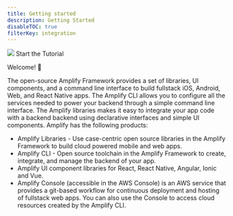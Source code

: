 ```yaml
---
title: Getting started
description: Getting Started
disableTOC: true
filterKey: integration
---
```


<docs-internal-link-button href="~/start/getting-started/installation.md">
  <img slot="graphic" src="~/assets/play.svg" />
  <span slot="text">Start the Tutorial</span>
</docs-internal-link-button>

Welcome! 🎸 <br/>

The open-source Amplify Framework provides a set of libraries, UI components, and a command line interface to build fullstack iOS, Android, Web, and React Native apps. The Amplify CLI allows you to configure all the services needed to power your backend through a simple command line interface. The Amplify libraries makes it easy to integrate your app code with a backend backend using declarative interfaces and simple UI components. Amplify has the following products:

- Amplify Libraries - Use case-centric open source libraries in the Amplify Framework to build cloud powered mobile and web apps.
- Amplify CLI - Open source toolchain in the Amplify Framework to create, integrate, and manage the backend of your app.
- Amplify UI component libraries for React, React Native, Angular, Ionic and Vue.
- Amplify Console (accessible in the AWS Console) is an AWS service that provides a git-based workflow for continuous deployment and hosting of fullstack web apps. You can also use the Console to access cloud resources created by the Amplify CLI.

<inline-fragment integration="react" src="~/fragments/react.md"></inline-fragment>
<inline-fragment integration="react-native" src="~/fragments/reactnative.md"></inline-fragment>
<inline-fragment integration="android" src="~/fragments/android.md"></inline-fragment>
<inline-fragment integration="ios" src="~/fragments/ios.md"></inline-fragment>
<inline-fragment integration="angular" src="~/fragments/web.md"></inline-fragment>
<inline-fragment integration="ionic" src="~/fragments/web.md"></inline-fragment>
<inline-fragment integration="vue" src="~/fragments/web.md"></inline-fragment>
<inline-fragment integration="js" src="~/fragments/web.md"></inline-fragment>
